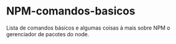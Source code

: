 # NPM-comandos-basicos
Lista de comandos básicos e algumas coisas à mais sobre NPM o gerenciador de pacotes do node.
